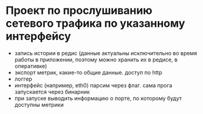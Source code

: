 # Проект по прослушиванию сетевого трафика по указанному интерфейсу 

- запись истории в редис (данные актуальны исключительно во время работы в приложении, поэтому можно хранить их в редисе, в оперативке)
- экспорт метрик, какие-то общие данные. доступ по http  
- логгер 
- интерфейс (например, eth0) парсим через флаг. сама прога запускается через бинарник 
- при запуске выводить информацию о порте, по которому будут доступны метрики 
